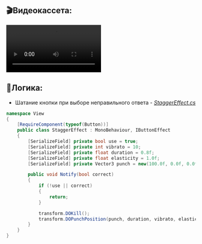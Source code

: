 ## 🎬Видеокассета:
<!-- Кассета -->
<video src="https://github.com/user-attachments/assets/85886b50-7efd-4d6b-a0fc-666555806366" width="50%"></video> 

## 🔧Логика:
- Шатание кнопки при выборе неправильного ответа - [<i>StaggerEffect.cs</i>](https://github.com/AlekseyShashkov/QuizGameTMS/blob/main/Assets/Scripts/View/Buttons/StaggerEffect.cs)
  
```csharp
namespace View
{
    [RequireComponent(typeof(Button))]
    public class StaggerEffect : MonoBehaviour, IButtonEffect
    {
        [SerializeField] private bool use = true;
        [SerializeField] private int vibrato = 10;
        [SerializeField] private float duration = 0.8f;       
        [SerializeField] private float elasticity = 1.0f;
        [SerializeField] private Vector3 punch = new(100.0f, 0.0f, 0.0f);

        public void Notify(bool correct)
        {
            if (!use || correct)
            {
                return;
            }

            transform.DOKill();
            transform.DOPunchPosition(punch, duration, vibrato, elasticity, false);
        }
    }
}
```
